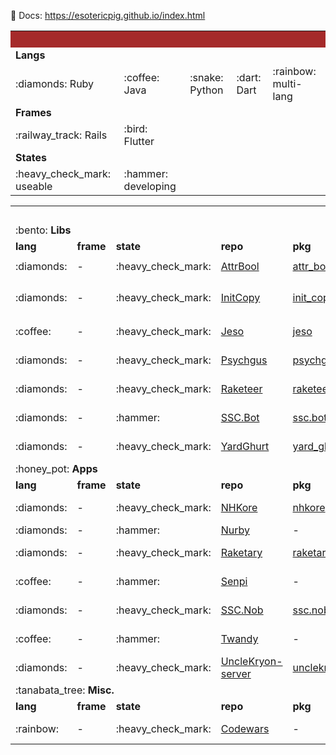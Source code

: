 :scroll: Docs: https://esotericpig.github.io/index.html


<table>
<tr><td colspan="5" style="background-color:brown;">&nbsp;</td></tr>

<tr><td colspan="5"><b>Langs</b></td></tr>
<tr><td>:diamonds: Ruby</td><td>:coffee: Java</td><td>:snake: Python</td><td>:dart: Dart</td><td>:rainbow: multi-lang</td></tr>

<tr><td colspan="5"><b>Frames</b></td></tr>
<tr><td>:railway_track: Rails</td><td>:bird: Flutter</td><td>&nbsp;</td><td>&nbsp;</td><td>&nbsp;</td></tr>

<tr><td colspan="5"><b>States</b></td></tr>
<tr><td>:heavy_check_mark: useable</td><td>:hammer: developing</td><td>&nbsp;</td><td>&nbsp;</td><td>&nbsp;</td></tr>
</table>


<table>
<tr><td colspan="7">&nbsp;</td></tr>

<tr><td colspan="7">:bento: <b>Libs</b></td></tr>
<tr><td><b>lang</b></td><td><b>frame</b></td><td><b>state</b></td><td><b>repo</b></td><td><b>pkg</b></td><td><b>use</b></td><td><b>doc</b></td></tr>
<tr><td>:diamonds:</td><td>-</td><td>:heavy_check_mark:</td><td><a href="https://github.com/esotericpig/attr_bool">AttrBool</a></td><td><a href="https://rubygems.org/gems/attr_bool">attr_bool</a></td><td><code>attr_accessor? :winning</code></td><td><a href="https://rubydoc.info/github/esotericpig/attr_bool">RubyDoc.info</a></td></tr>
<tr><td>:diamonds:</td><td>-</td><td>:heavy_check_mark:</td><td><a href="https://github.com/esotericpig/init_copy">InitCopy</a></td><td><a href="https://rubygems.org/gems/init_copy">init_copy</a></td><td>Do <code>initialize_copy</code> right</td><td><a href="https://rubydoc.info/github/esotericpig/init_copy">RubyDoc.info</a></td></tr>
<tr><td>:coffee:</td><td>-</td><td>:heavy_check_mark:</td><td><a href="https://github.com/esotericpig/jeso">Jeso</a></td><td><a href="https://github.com/esotericpig/jeso/packages/">jeso</a></td><td> Java utils (<code>Robot</code> wrapper)</td><td><a href="https://github.com/esotericpig/jeso#readme">Readme</a></td></tr>
<tr><td>:diamonds:</td><td>-</td><td>:heavy_check_mark:</td><td><a href="https://github.com/esotericpig/psychgus">Psychgus</a></td><td><a href="https://rubygems.org/gems/psychgus">psychgus</a></td><td>Add style to YAML</td><td><a href="https://esotericpig.github.io/docs/psychgus/yardoc">GitHub.io</a></td></tr>
<tr><td>:diamonds:</td><td>-</td><td>:heavy_check_mark:</td><td><a href="https://github.com/esotericpig/raketeer">Raketeer</a></td><td><a href="https://rubygems.org/gems/raketeer">raketeer</a></td><td>Extra Rake tasks</td><td><a href="https://rubydoc.info/github/esotericpig/raketeer">RubyDoc.info</a></td></tr>
<tr><td>:diamonds:</td><td>-</td><td>:hammer:</td><td><a href="https://github.com/esotericpig/ssc.bot">SSC.Bot</a></td><td><a href="https://rubygems.org/gems/ssc.bot">ssc.bot</a></td><td>Make Subspace Continuum bots</td><td><a href="https://rubydoc.info/github/esotericpig/ssc.bot">RubyDoc.info</a></td></tr>
<tr><td>:diamonds:</td><td>-</td><td>:heavy_check_mark:</td><td><a href="https://github.com/esotericpig/yard_ghurt">YardGhurt</a></td><td><a href="https://rubygems.org/gems/yard_ghurt">yard_ghurt</a></td><td>YARDoc GitHub Rake tasks</td><td><a href="https://esotericpig.github.io/docs/yard_ghurt/yardoc">GitHub.io</a></td></tr>

<tr><td colspan="7">:honey_pot: <b>Apps</b></td></tr>
<tr><td><b>lang</b></td><td><b>frame</b></td><td><b>state</b></td><td><b>repo</b></td><td><b>pkg</b></td><td><b>use</b></td><td><b>doc</b></td></tr>
<tr><td>:diamonds:</td><td>-</td><td>:heavy_check_mark:</td><td><a href="https://github.com/esotericpig/nhkore">NHKore</a></td><td><a href="https://rubygems.org/gems/nhkore">nhkore</a></td><td>Scrape NHK News Web Easy</td><td><a href="https://rubydoc.info/github/esotericpig/nhkore">RubyDoc.info</a></td></tr>
<tr><td>:diamonds:</td><td>-</td><td>:hammer:</td><td><a href="https://github.com/esotericpig/nurby">Nurby</a></td><td>-</td><td><code>curl</code>-like app</td><td>-</td></tr>
<tr><td>:diamonds:</td><td>-</td><td>:heavy_check_mark:</td><td><a href="https://github.com/esotericpig/raketary">Raketary</a></td><td><a href="https://rubygems.org/gems/raketary">raketary</a></td><td>Common Rake tasks</td><td><a href="https://rubydoc.info/github/esotericpig/raketary">RubyDoc.info</a></td></tr>
<tr><td>:coffee:</td><td>-</td><td>:hammer:</td><td><a href="https://github.com/esotericpig/senpi">Senpi</a></td><td>-</td><td>π (pi) in base 12</td><td><a href="https://github.com/esotericpig/senpi#readme">Readme</a></td></tr>
<tr><td>:diamonds:</td><td>-</td><td>:heavy_check_mark:</td><td><a href="https://github.com/esotericpig/ssc.nob">SSC.Nob</a></td><td><a href="https://rubygems.org/gems/ssc.nob">ssc.nob</a></td><td>Subspace Continuum bot</td><td><a href="https://rubydoc.info/github/esotericpig/ssc.nob">RubyDoc.info</a></td></tr>
<tr><td>:coffee:</td><td>-</td><td>:hammer:</td><td><a href="https://github.com/esotericpig/twandy">Twandy</a></td><td>-</td><td>Twitch Plays bot</td><td><a href="https://github.com/esotericpig/twandy#readme">Readme</a></td></tr>
<tr><td>:diamonds:</td><td>-</td><td>:heavy_check_mark:</td><td><a href="https://github.com/esotericpig/UncleKryon-server">UncleKryon-server</a></td><td><a href="https://rubygems.org/gems/unclekryon">unclekryon</a></td><td>Scrape Kryon sites</td><td>-</td></tr>

<tr><td colspan="7">:tanabata_tree: <b>Misc.</b></td></tr>
<tr><td><b>lang</b></td><td><b>frame</b></td><td><b>state</b></td><td><b>repo</b></td><td><b>pkg</b></td><td><b>use</b></td><td><b>doc</b></td></tr>
<tr><td>:rainbow:</td><td>-</td><td>:heavy_check_mark:</td><td><a href="https://github.com/esotericpig/codewars">Codewars</a></td><td>-</td><td>My Codewars solutions</td><td>-</td></tr>
</table>
